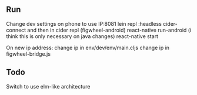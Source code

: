 Run
---------------------

Change dev settings on phone to use IP:8081
lein repl :headless
cider-connect and then in cider repl (figwheel-android)
react-native run-android (i think this is only necessary on java changes)
react-native start

On new ip address:
change ip in env/dev/env/main.cljs
change ip in figwheel-bridge.js

Todo
--------------------

Switch to use elm-like architecture
